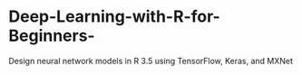 # Deep-Learning-with-R-for-Beginners-
Design neural network models in R 3.5 using TensorFlow, Keras, and MXNet
